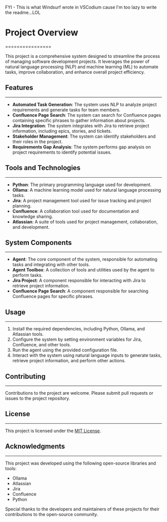 
FYI - This is what Windsurf wrote in VSCodium cause I'm too lazy to write the readme...LOL

# Project Overview
================

This project is a comprehensive system designed to streamline the process of managing software development projects. It leverages the power of natural language processing (NLP) and machine learning (ML) to automate tasks, improve collaboration, and enhance overall project efficiency.

## Features
--------

*   **Automated Task Generation**: The system uses NLP to analyze project requirements and generate tasks for team members.
*   **Confluence Page Search**: The system can search for Confluence pages containing specific phrases to gather information about projects.
*   **Jira Integration**: The system integrates with Jira to retrieve project information, including epics, stories, and tickets.
*   **Stakeholder Management**: The system can identify stakeholders and their roles in the project.
*   **Requirements Gap Analysis**: The system performs gap analysis on project requirements to identify potential issues.

## Tools and Technologies
------------------------

*   **Python**: The primary programming language used for development.
*   **Ollama**: A machine learning model used for natural language processing tasks.
*   **Jira**: A project management tool used for issue tracking and project planning.
*   **Confluence**: A collaboration tool used for documentation and knowledge sharing.
*   **Atlassian**: A suite of tools used for project management, collaboration, and development.

## System Components
-------------------

*   **Agent**: The core component of the system, responsible for automating tasks and integrating with other tools.
*   **Agent Toolbox**: A collection of tools and utilities used by the agent to perform tasks.
*   **Jira Project**: A component responsible for interacting with Jira to retrieve project information.
*   **Confluence Page Search**: A component responsible for searching Confluence pages for specific phrases.

## Usage
-----

1.  Install the required dependencies, including Python, Ollama, and Atlassian tools.
2.  Configure the system by setting environment variables for Jira, Confluence, and other tools.
3.  Run the agent using the provided configuration file.
4.  Interact with the system using natural language inputs to generate tasks, retrieve project information, and perform other actions.

## Contributing
------------

Contributions to the project are welcome. Please submit pull requests or issues to the project repository.

## License
-------

This project is licensed under the [MIT License](https://opensource.org/licenses/MIT).

## Acknowledgments
---------------

This project was developed using the following open-source libraries and tools:

*   Ollama
*   Atlassian
*   Jira
*   Confluence
*   Python

Special thanks to the developers and maintainers of these projects for their contributions to the open-source community.